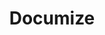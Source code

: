 ---
draft: false
title: Documize
content:
  id: documize
  name: Documize
  logo: /images/applications/documentation/documize/logo.png
  website: https://www.documize.com/community
  iframe_website: /website-iframe/applications/documentation/documize
  dashboardImage: /images/applications/documentation/documize/screenshot-1.png
  short_description: Free Knowledge Management Software
  description: Documize Community is the enterprise-ready wiki and knowledge-base software. Simple, elegant, usable by both technical and non-technical people alike. Community is our totally free alternative to Confluence.
  features:
    - title: Labels, Spaces & Categories
      description: Organize documentation enterprise-wide with zero folders. Assign labels to group similar topics and create spaces to hold related content.
    - title: Team, Project, Company-wide
      description: Mix-and-match content organization any which you like. Make it by team, by project or product lines — evolve your strategy over time.
    - title: Two-tier Templates
      description: "Put in place reusable templates and snippets catalogue to establish your best practices library. It's dead simple to roll out standards"
    - title: Approvals, Revisions & Lifecycle
      description: Define change control workflows to request, approve and publish changes. Archive the old stuff and keep new content in draft till ready for publication. Leverage version management to support different versions of the same content.
  screenshots:
    - /images/applications/documentation/documize/screenshot-1.png
    - /images/applications/documentation/documize/screenshot-2.png
---